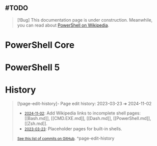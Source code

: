 ## #TODO
> [!Bug] This documentation page is under construction.
> Meanwhile, you can read about [PowerShell on Wikipedia](https://en.wikipedia.org/wiki/PowerShell).
# PowerShell Core

# PowerShell 5

# History


> [!page-edit-history]- Page edit history: 2023-03-23 &#10132; 2024-11-02
> - [<small>2024-11-02</small>](https://github.com/Taitava/obsidian-shellcommands-documentation/commit/ab0a59aa200b3ac52b03d0008489235af9c31acb): Add Wikipedia links to incomplete shell pages: [[Bash.md]], [[CMD.EXE.md]], [[Dash.md]], [[PowerShell.md]], [[Zsh.md]].
> - [<small>2023-03-23</small>](https://github.com/Taitava/obsidian-shellcommands-documentation/commit/ad28c8d9ba5a104bfced5011cce346f4c174e536): Placeholder pages for built-in shells.
> 
> [<small>See this list of commits on GitHub</small>](https://github.com/Taitava/obsidian-shellcommands-documentation/commits/main/Environments/Built-in%20shells/PowerShell.md).
> ^page-edit-history